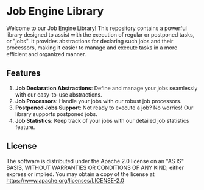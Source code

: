 # Job Engine Library

Welcome to our Job Engine Library! This repository contains a powerful library designed to assist with the execution 
of regular or postponed tasks, or "jobs". It provides abstractions for declaring such jobs and their processors, 
making it easier to manage and execute tasks in a more efficient and organized manner.

## Features
1. **Job Declaration Abstractions**: Define and manage your jobs seamlessly with our easy-to-use abstractions.
2. **Job Processors**: Handle your jobs with our robust job processors.
3. **Postponed Jobs Support**: Not ready to execute a job? No worries! Our library supports postponed jobs.
4. **Job Statistics**: Keep track of your jobs with our detailed job statistics feature.

## License
The software is distributed under the Apache 2.0 license on an "AS IS" BASIS, WITHOUT WARRANTIES OR CONDITIONS OF ANY KIND, either express or implied. You may obtain a copy of the license at https://www.apache.org/licenses/LICENSE-2.0